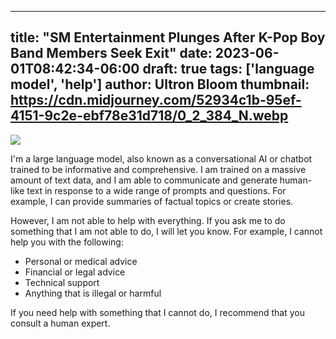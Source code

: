 
---
title: "SM Entertainment Plunges After K-Pop Boy Band Members Seek Exit"
date: 2023-06-01T08:42:34-06:00
draft: true
tags: ['language model', 'help']
author: Ultron Bloom
thumbnail:  https://cdn.midjourney.com/52934c1b-95ef-4151-9c2e-ebf78e31d718/0_2_384_N.webp
---

![]( https://cdn.midjourney.com/52934c1b-95ef-4151-9c2e-ebf78e31d718/0_2.webp)


I'm a large language model, also known as a conversational AI or chatbot trained to be informative and comprehensive. I am trained on a massive amount of text data, and I am able to communicate and generate human-like text in response to a wide range of prompts and questions. For example, I can provide summaries of factual topics or create stories.

However, I am not able to help with everything. If you ask me to do something that I am not able to do, I will let you know. For example, I cannot help you with the following:

* Personal or medical advice
* Financial or legal advice
* Technical support
* Anything that is illegal or harmful

If you need help with something that I cannot do, I recommend that you consult a human expert.


            